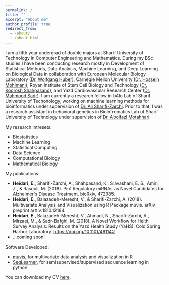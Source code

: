 ```yaml
---
permalink: /
title: ""
excerpt: "About me"
author_profile: true
redirect_from: 
  - /about/
  - /about.html
---
```


I am a fifth year undergrad of double majors at Sharif University of Technology in Computer Engineering and Mathematics. During my BSc studies I have been conducting research mostly in Development of Statistical Methods, Data Analysis, Machine Learning, and Deep Learning on Biological Data in collaboration with European Molecular Biology Laboratory ([Dr. Wolfgang Huber](http://www.huber.embl.de)), Carnegie Mellon University ([Dr. Hossein Mohimani](http://mohimanilab.cbd.cmu.edu)), Royan Institute of Stem Cell Biology and Technology ([Dr. Koorosh Shahpasand](https://www.omicsonline.org/speaker/koorosh-shahpasand-royan-institute-for-stem-cell-biology-and-technology-iran/)), and Yazd Cardiovascular Research Center ([Dr. Mahmood Sadr]()). I am currently a research fellow in bAIo Lab of Sharif University of Techonology, working on machine learning methods for bioinformatics under supervision of [Dr. Ali Sharifi-Zarchi](https://scholar.google.com/citations?user=GbJMZLIAAAAJ&hl=en). Prior to that, I was a research assistant in behavioral genetics in Bioinfromatics Lab of Sharif University of Technology under supervision of [Dr. Abolfazl Motahhari](https://scholar.google.com/citations?user=rJ-biB0AAAAJ&hl=en). 

My research intresets:
- Biostatistics
- Machine Learning
- Statistical Computing
- Data Science
- Computational Biology
- Mathematical Biology

My publications:
+ **Heidari, E.**, Sharifi-Zarchi, A., Shahpasand, K., Siavashani, E. S., Amiri, Z., & Rasooli, M. (2018). Pin1 Regulatory miRNAs as Novel Candidates for Alzheimer's Disease Treatment. bioRxiv, 472985.
+ **Heidari, E.**, Balazadeh-Meresht, V., & Sharifi-Zarchi, A. (2018). Multivariate Analysis and Visualization using R Package muvis. arXiv preprint arXiv:1810.12184.
+ **Heidari, E.**, Balazadeh-Meresht, V., Ahmadi, N., Sharifi-Zarchi, A., Mirzaei, M., & Sadr-Bafghi, M. (2018). A Novel Workflow for Helth Survey Analysis: Results on the Yazd Health Study (YaHS). Cold Spring Harbor Laboratory. https://doi.org/10.1101/491142
+ ...coming soon!

Software Developed:

+ [muvis](https://baio-lab.github.io/muvis/index.html), for multivariate data analysis and visualization in R
+ [SeqLearner](https://github.com/EliHei/SeqLearn), for semisupervised/supervised sequence learning in python 

You can download my CV [here](https://github.com/EliHei/EliHei.github.io/raw/master/CV_elyas_heidari.pdf).



